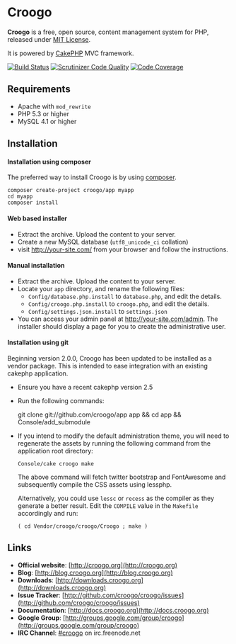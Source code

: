 # Croogo

**Croogo** is a free, open source, content management system for PHP, released under [MIT License](http://github.com/croogo/croogo/blob/master/LICENSE.txt).

It is powered by [CakePHP](http://cakephp.org) MVC framework.

[![Build Status](https://secure.travis-ci.org/croogo/croogo.png)](http://travis-ci.org/croogo/croogo)
[![Scrutinizer Code Quality](https://scrutinizer-ci.com/g/croogo/croogo/badges/quality-score.png?s=af82d83fa37e1817f3ff21ad4bf2a320b49b2124)](https://scrutinizer-ci.com/g/croogo/croogo/)
[![Code Coverage](https://scrutinizer-ci.com/g/croogo/croogo/badges/coverage.png?s=261fc6b969dc3e45e05f2f6d1b4728da6d434c2a)](https://scrutinizer-ci.com/g/croogo/croogo/)

## Requirements
  * Apache with `mod_rewrite`
  * PHP 5.3 or higher
  * MySQL 4.1 or higher

## Installation

#### Installation using composer

The preferred way to install Croogo is by using [composer](http://getcomposer.org).

    composer create-project croogo/app myapp
    cd myapp
    composer install

#### Web based installer

  * Extract the archive. Upload the content to your server.
  * Create a new MySQL database (`utf8_unicode_ci` collation)
  * visit http://your-site.com/ from your browser and follow the instructions.

#### Manual installation

  * Extract the archive. Upload the content to your server.
  * Locate your `app` directory, and rename the following files:
    * `Config/database.php.install` to `database.php`, and edit the details.
    * `Config/croogo.php.install` to `croogo.php`, and edit the details.
    * `Config/settings.json.install` to `settings.json`
  * You can access your admin panel at http://your-site.com/admin. The installer should
    display a page for you to create the administrative user.

#### Installation using git

Beginning version 2.0.0, Croogo has been updated to be installed as a vendor
package. This is intended to ease integration with an existing cakephp
application.

  * Ensure you have a recent cakephp version 2.5
  * Run the following commands:

    git clone git://github.com/croogo/app app &&
    cd app && Console/add_submodule

  * If you intend to modify the default administration theme, you will need
    to regenerate the assets by running the following command from the
    application root directory:

    `Console/cake croogo make`

    The above command will fetch twitter bootstrap and FontAwesome
    and subsequently compile the CSS assets using lessphp.

    Alternatively, you could use `lessc` or `recess` as the compiler as they
    generate a better result.  Edit the `COMPILE` value in the `Makefile`
    accordingly and run:

    `( cd Vendor/croogo/croogo/Croogo ; make )`

## Links

  * **Official website**: [http://croogo.org](http://croogo.org)
  * **Blog**: [http://blog.croogo.org](http://blog.croogo.org)
  * **Downloads**: [http://downloads.croogo.org](http://downloads.croogo.org)
  * **Issue Tracker**: [http://github.com/croogo/croogo/issues](http://github.com/croogo/croogo/issues)
  * **Documentation**: [http://docs.croogo.org](http://docs.croogo.org)
  * **Google Group**: [http://groups.google.com/group/croogo](http://groups.google.com/group/croogo)
  * **IRC Channel**: [#croogo](irc://irc.freenode.net/croogo) on irc.freenode.net

